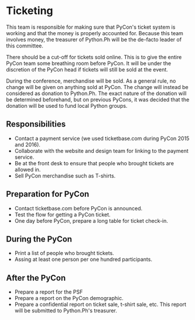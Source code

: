 # Ticketing

This team is responsible for making sure that PyCon's ticket system is working and that the money is properly accounted for. Because this team involves money, the treasurer of Python.Ph will be the de-facto leader of this committee.

There should be a cut-off for tickets sold online. This is to give the entire PyCon team some breathing room before PyCon. It will be under the discretion of the PyCon head if tickets will still be sold at the event.

During the conference, merchandise will be sold. As a general rule, no change will be given on anything sold at PyCon. The change will instead be considered as donation to Python.Ph. The exact nature of the donation will be determined beforehand, but on previous PyCons, it was decided that the donation will be used to fund local Python groups.


## Responsibilities
- Contact a payment service (we used ticketbase.com during PyCon 2015 and 2016).
- Collaborate with the website and design team for linking to the payment service.
- Be at the front desk to ensure that people who brought tickets are allowed in.
- Sell PyCon merchandise such as T-shirts.

## Preparation for PyCon
- Contact ticketbase.com before PyCon is announced.
- Test the flow for getting a PyCon ticket.
- One day before PyCon, prepare a long table for ticket check-in.

## During the PyCon
- Print a list of people who brought tickets.
- Assing at least one person per one hundred participants.

## After the PyCon
- Prepare a report for the PSF
- Prepare a report on the PyCon demographic.
- Prepare a confidential report on ticket sale, t-shirt sale, etc. This report will be submitted to Python.Ph's treasurer.